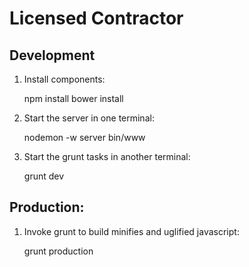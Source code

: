 # Licensed Contractor
## Development

1. Install components:

    npm install
    bower install

2. Start the server in one terminal:

    nodemon -w server bin/www

3. Start the grunt tasks in another terminal:

    grunt dev

## Production:

1. Invoke grunt to build minifies and uglified javascript:

    grunt production
